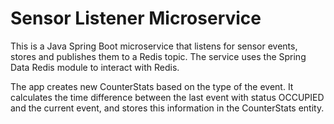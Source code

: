 # Sensor Listener Microservice

This is a Java Spring Boot microservice that listens for sensor events, stores and publishes them to a Redis topic. The service uses the Spring Data Redis module to interact with Redis.

The app creates new CounterStats based on the type of the event. It calculates the time difference between the last event with status OCCUPIED and the current event, and stores this information in the CounterStats entity.